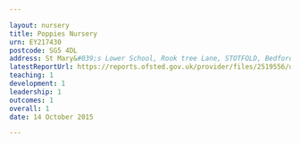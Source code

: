 ```yaml
---

layout: nursery
title: Poppies Nursery
urn: EY217430
postcode: SG5 4DL
address: St Mary&#039;s Lower School, Rook tree Lane, STOTFOLD, Bedfordshire, SG5 4DL
latestReportUrl: https://reports.ofsted.gov.uk/provider/files/2519556/urn/EY217430.pdf
teaching: 1
development: 1
leadership: 1
outcomes: 1
overall: 1
date: 14 October 2015

---
```


